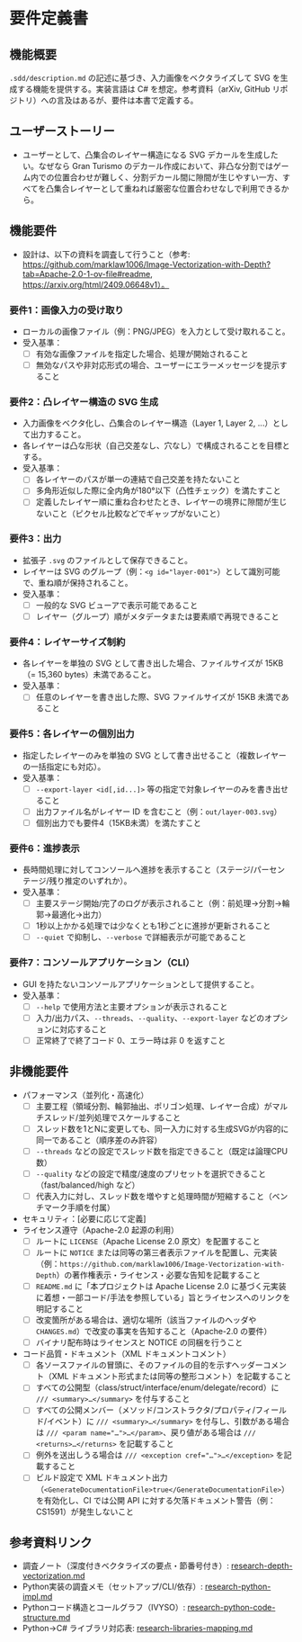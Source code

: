 ﻿# 要件定義書

## 機能概要
`.sdd/description.md` の記述に基づき、入力画像をベクタライズして SVG を生成する機能を提供する。実装言語は C# を想定。参考資料（arXiv, GitHub リポジトリ）への言及はあるが、要件は本書で定義する。

## ユーザーストーリー
- ユーザーとして、凸集合のレイヤー構造になる SVG デカールを生成したい。なぜなら Gran Turismo のデカール作成において、非凸な分割ではゲーム内での位置合わせが難しく、分割デカール間に隙間が生じやすい一方、すべてを凸集合レイヤーとして重ねれば厳密な位置合わせなしで利用できるから。

## 機能要件
 - 設計は、以下の資料を調査して行うこと（参考: https://github.com/marklaw1006/Image-Vectorization-with-Depth?tab=Apache-2.0-1-ov-file#readme, https://arxiv.org/html/2409.06648v1）。
### 要件1：画像入力の受け取り
- ローカルの画像ファイル（例：PNG/JPEG）を入力として受け取れること。
- 受入基準：
  - [ ] 有効な画像ファイルを指定した場合、処理が開始されること
  - [ ] 無効なパスや非対応形式の場合、ユーザーにエラーメッセージを提示すること

### 要件2：凸レイヤー構造の SVG 生成
- 入力画像をベクタ化し、凸集合のレイヤー構造（Layer 1, Layer 2, ...）として出力すること。
- 各レイヤーは凸な形状（自己交差なし、穴なし）で構成されることを目標とする。
- 受入基準：
  - [ ] 各レイヤーのパスが単一の連結で自己交差を持たないこと
  - [ ] 多角形近似した際に全内角が180°以下（凸性チェック）を満たすこと
  - [ ] 定義したレイヤー順に重ね合わせたとき、レイヤーの境界に隙間が生じないこと（ピクセル比較などでギャップがないこと）

### 要件3：出力
- 拡張子 `.svg` のファイルとして保存できること。
- レイヤーは SVG のグループ（例：`<g id="layer-001">`）として識別可能で、重ね順が保持されること。
- 受入基準：
  - [ ] 一般的な SVG ビューアで表示可能であること
  - [ ] レイヤー（グループ）順がメタデータまたは要素順で再現できること

### 要件4：レイヤーサイズ制約
- 各レイヤーを単独の SVG として書き出した場合、ファイルサイズが 15KB（= 15,360 bytes）未満であること。
- 受入基準：
  - [ ] 任意のレイヤーを書き出した際、SVG ファイルサイズが 15KB 未満であること

### 要件5：各レイヤーの個別出力
- 指定したレイヤーのみを単独の SVG として書き出せること（複数レイヤーの一括指定にも対応）。
- 受入基準：
  - [ ] `--export-layer <id[,id...]>` 等の指定で対象レイヤーのみを書き出せること
  - [ ] 出力ファイル名がレイヤー ID を含むこと（例：`out/layer-003.svg`）
  - [ ] 個別出力でも要件4（15KB未満）を満たすこと

### 要件6：進捗表示
- 長時間処理に対してコンソールへ進捗を表示すること（ステージ/パーセンテージ/残り推定のいずれか）。
- 受入基準：
  - [ ] 主要ステージ開始/完了のログが表示されること（例：前処理→分割→輪郭→最適化→出力）
  - [ ] 1秒以上かかる処理では少なくとも1秒ごとに進捗が更新されること
  - [ ] `--quiet` で抑制し、`--verbose` で詳細表示が可能であること

### 要件7：コンソールアプリケーション（CLI）
- GUI を持たないコンソールアプリケーションとして提供すること。
- 受入基準：
  - [ ] `--help` で使用方法と主要オプションが表示されること
  - [ ] 入力/出力パス、`--threads`、`--quality`、`--export-layer` などのオプションに対応すること
  - [ ] 正常終了で終了コード 0、エラー時は非 0 を返すこと

## 非機能要件
- パフォーマンス（並列化・高速化）
  - [ ] 主要工程（領域分割、輪郭抽出、ポリゴン処理、レイヤー合成）がマルチスレッド/並列処理でスケールすること
  - [ ] スレッド数を1とNに変更しても、同一入力に対する生成SVGが内容的に同一であること（順序差のみ許容）
  - [ ] `--threads` などの設定でスレッド数を指定できること（既定は論理CPU数）
  - [ ] `--quality` などの設定で精度/速度のプリセットを選択できること（fast/balanced/high など）
  - [ ] 代表入力に対し、スレッド数を増やすと処理時間が短縮すること（ベンチマーク手順を付属）
- セキュリティ：[必要に応じて定義]
- ライセンス遵守（Apache-2.0 起源の利用）
  - [ ] ルートに `LICENSE`（Apache License 2.0 原文）を配置すること
  - [ ] ルートに `NOTICE` または同等の第三者表示ファイルを配置し、元実装（例：`https://github.com/marklaw1006/Image-Vectorization-with-Depth`）の著作権表示・ライセンス・必要な告知を記載すること
  - [ ] `README.md` に「本プロジェクトは Apache License 2.0 に基づく元実装に着想・一部コード/手法を参照している」旨とライセンスへのリンクを明記すること
  - [ ] 改変箇所がある場合は、適切な場所（該当ファイルのヘッダや `CHANGES.md`）で改変の事実を告知すること（Apache-2.0 の要件）
  - [ ] バイナリ配布時はライセンスと NOTICE の同梱を行うこと
 - コード品質・ドキュメント（XML ドキュメントコメント）
   - [ ] 各ソースファイルの冒頭に、そのファイルの目的を示すヘッダーコメント（XML ドキュメント形式または同等の整形コメント）を記載すること
   - [ ] すべての公開型（class/struct/interface/enum/delegate/record）に `/// <summary>…</summary>` を付与すること
   - [ ] すべての公開メンバー（メソッド/コンストラクタ/プロパティ/フィールド/イベント）に `/// <summary>…</summary>` を付与し、引数がある場合は `/// <param name="…">…</param>`、戻り値がある場合は `/// <returns>…</returns>` を記載すること
   - [ ] 例外を送出しうる場合は `/// <exception cref="…">…</exception>` を記載すること
   - [ ] ビルド設定で XML ドキュメント出力（`<GenerateDocumentationFile>true</GenerateDocumentationFile>`）を有効化し、CI では公開 API に対する欠落ドキュメント警告（例：CS1591）が発生しないこと
## 参考資料リンク
- 調査ノート（深度付きベクタライズの要点・節番号付き）: [research-depth-vectorization.md](research-depth-vectorization.md)
- Python実装の調査メモ（セットアップ/CLI/依存）: [research-python-impl.md](research-python-impl.md)
- Pythonコード構造とコールグラフ（IVYSO）: [research-python-code-structure.md](research-python-code-structure.md)
- Python→C# ライブラリ対応表: [research-libraries-mapping.md](research-libraries-mapping.md)
